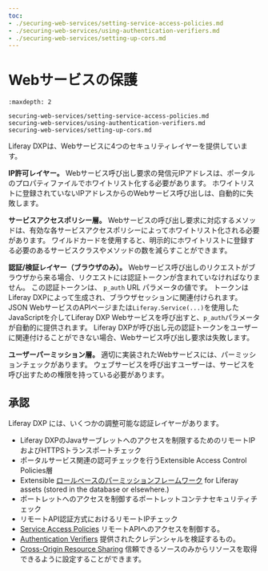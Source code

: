 ```yaml
---
toc:
- ./securing-web-services/setting-service-access-policies.md
- ./securing-web-services/using-authentication-verifiers.md
- ./securing-web-services/setting-up-cors.md
---
```

# Webサービスの保護

```{toctree}
:maxdepth: 2

securing-web-services/setting-service-access-policies.md
securing-web-services/using-authentication-verifiers.md
securing-web-services/setting-up-cors.md
```

Liferay DXPは、Webサービスに4つのセキュリティレイヤーを提供しています。

**IP許可レイヤー。** Webサービス呼び出し要求の発信元IPアドレスは、ポータルのプロパティファイルでホワイトリスト化する必要があります。 ホワイトリストに登録されていないIPアドレスからのWebサービス呼び出しは、自動的に失敗します。

**サービスアクセスポリシー層。** Webサービスの呼び出し要求に対応するメソッドは、有効な各サービスアクセスポリシーによってホワイトリスト化される必要があります。 ワイルドカードを使用すると、明示的にホワイトリストに登録する必要のあるサービスクラスやメソッドの数を減らすことができます。

**認証/検証レイヤー（ブラウザのみ）。** Webサービス呼び出しのリクエストがブラウザから来る場合、リクエストには認証トークンが含まれていなければなりません。 この認証トークンは、 `p_auth` URL パラメータの値です。 トークンはLiferay DXPによって生成され、ブラウザセッションに関連付けられます。 JSON WebサービスのAPIページまたは`Liferay.Service(...)`を使用したJavaScriptを介してLiferay DXP Webサービスを呼び出すと、`p_auth`パラメータが自動的に提供されます。 Liferay DXPが呼び出し元の認証トークンをユーザーに関連付けることができない場合、Webサービス呼び出し要求は失敗します。

**ユーザーパーミッション層。** 適切に実装されたWebサービスには、パーミッションチェックがあります。 ウェブサービスを呼び出すユーザーは、サービスを呼び出すための権限を持っている必要があります。

## 承認

Liferay DXP には、いくつかの調整可能な認証レイヤーがあります。

* Liferay DXPのJavaサーブレットへのアクセスを制限するためのリモートIPおよびHTTPSトランスポートチェック
* ポータルサービス関連の認可チェックを行うExtensible Access Control Policies層
* Extensible [ロールベースのパーミッションフレームワーク](../../users-and-permissions/roles-and-permissions/understanding-roles-and-permissions.md) for Liferay assets (stored in the database or elsewhere.)
* ポートレットへのアクセスを制御するポートレットコンテナセキュリティチェック
* リモートAPI認証方式におけるリモートIPチェック
* [Service Access Policies](./securing-web-services/setting-service-access-policies.md) リモートAPIへのアクセスを制御する。
* [Authentication Verifiers](./securing-web-services/using-authentication-verifiers.md) 提供されたクレデンシャルを検証するもの。
* [Cross-Origin Resource Sharing](./securing-web-services/setting-up-cors.md) 信頼できるソースのみからリソースを取得できるように設定することができます。

